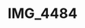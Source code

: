 ---
pid: '164'
layout: photos
title: IMG_4484
filename: IMG_4484.jpg
caption: 
previous_pid: '163'
next_pid: '165'
permalink: "/photos/164.html"
---
